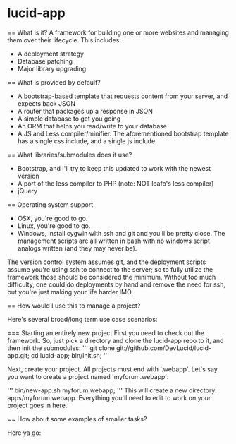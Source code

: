 lucid-app
=========

== What is it?
A framework for building one or more websites and managing them over their lifecycle. This includes:
* A deployment strategy
* Database patching
* Major library upgrading

== What is provided by default?
* A bootstrap-based template that requests content from your server, and expects back JSON
* A router that packages up a response in JSON
* A simple database to get you going
* An ORM that helps you read/write to your database
* A JS and Less compiler/minifier. The aforementioned bootstrap template has a single css include, and a single js include. 

== What libraries/submodules does it use?
* Bootstrap, and I'll try to keep this updated to work with the newest version
* A port of the less compiler to PHP (note: NOT leafo's less compiler)
* jQuery 

== Operating system support
* OSX, you're good to go.
* Linux, you're good to go.
* Windows, install cygwin with ssh and git and you'll be pretty close. The management scripts are all written in bash with no windows script analogs written (and they may never be). 

The version control system assumes git, and the deployment scripts assume you're using ssh to connect to the server; so to fully utilize the framework those should be considered the minimum. Without too much difficulty, one could do deployments by hand and remove the need for ssh, but you're just making your life harder IMO.

== How would I use this to manage a project?

Here's several broad/long term use case scenarios:

=== Starting an entirely new project
First you need to check out the framework. So, just pick a directory and clone the lucid-app repo to it, and then init the submodules:
'''
git clone git://github.com/DevLucid/lucid-app.git;
cd lucid-app;
bin/init.sh;
'''

Next, create your project. All projects must end with '.webapp'. Let's say you want to create a project named 'myforum.webapp':

'''
bin/new-app.sh myforum.webapp;
'''
This will create a new directory: apps/myforum.webapp. Everything you'll need to edit to work on your project goes in here. 


== How about some examples of smaller tasks?

Here ya go: